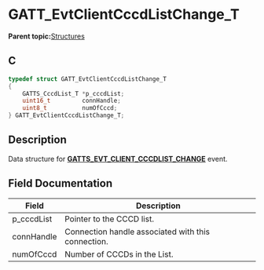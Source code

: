 # GATT\_EvtClientCccdListChange\_T

**Parent topic:**[Structures](GUID-033AEAE3-56F0-4C38-99A5-6315F4885209.md)

## C

```c
typedef struct GATT_EvtClientCccdListChange_T
{
    GATTS_CccdList_T *p_cccdList;
    uint16_t         connHandle;
    uint8_t          numOfCccd;
} GATT_EvtClientCccdListChange_T;
```

## Description

Data structure for **[GATTS\_EVT\_CLIENT\_CCCDLIST\_CHANGE](GUID-506F6039-E62F-4121-8CA8-2335BAF7EFB6.md)** event.

## Field Documentation

|Field|Description|
|-----|-----------|
|p\_cccdList|Pointer to the CCCD list.|
|connHandle|Connection handle associated with this connection.|
|numOfCccd|Number of CCCDs in the List.|

